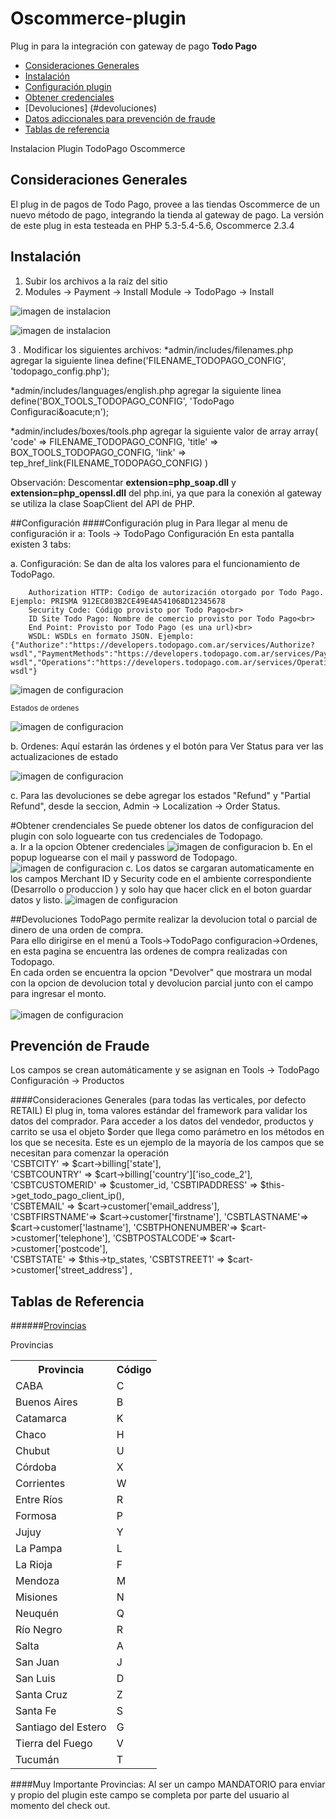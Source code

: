 <a name="inicio"></a>
Oscommerce-plugin
============
Plug in para la integración con gateway de pago <strong>Todo Pago</strong>
- [Consideraciones Generales](#consideracionesgenerales)
- [Instalación](#instalacion)
- [Configuración plugin](#confplugin)
- [Obtener credenciales](#obtenercredenciales)
- [Devoluciones] (#devoluciones)
- [Datos adiccionales para prevención de fraude](#cybersource) 
- [Tablas de referencia](#tablas)

Instalacion Plugin TodoPago Oscommerce

<a name="consideracionesgenerales"></a>
## Consideraciones Generales
El plug in de pagos de Todo Pago, provee a las tiendas Oscommerce de un nuevo m&eacute;todo de pago, integrando la tienda al gateway de pago.
La versión de este plug in esta testeada en PHP 5.3-5.4-5.6, Oscommerce 2.3.4

<a name="instalacion"></a>
## Instalación
1.  Subir los archivos a la raíz del sitio
2.  Modules -> Payment -> Install Module -> TodoPago -> Install

![imagen de instalacion](https://raw.githubusercontent.com/TodoPago/imagenes/master/oscommerce/install1.png)

![imagen de instalacion](https://raw.githubusercontent.com/TodoPago/imagenes/master/oscommerce/install2.png)


3 . Modificar los siguientes archivos:
*admin/includes/filenames.php agregar la siguiente linea
define('FILENAME_TODOPAGO_CONFIG', 'todopago_config.php');

*admin/includes/languages/english.php agregar la siguiente linea
define('BOX_TOOLS_TODOPAGO_CONFIG', 'TodoPago Configuraci&amp;oacute;n');

 *admin/includes/boxes/tools.php agregar la siguiente valor de array
array(
        'code' => FILENAME_TODOPAGO_CONFIG,
        'title' => BOX_TOOLS_TODOPAGO_CONFIG,
        'link' => tep_href_link(FILENAME_TODOPAGO_CONFIG)
      )

Observación: Descomentar <strong>extension=php_soap.dll</strong> y <strong>extension=php_openssl.dll</strong> del php.ini, ya que para la conexión al gateway se utiliza la clase SoapClient del API de PHP.

<a name="confplugin"></a>
##Configuración
####Configuración plug in
Para llegar al menu de configuración ir a:  Tools -> TodoPago Configuración 
En esta pantalla existen 3 tabs:

a. Configuración: Se dan de alta los valores para el funcionamiento de TodoPago.

        Authorization HTTP: Codigo de autorización otorgado por Todo Pago. Ejemplo: PRISMA 912EC803B2CE49E4A541068D12345678
        Security Code: Código provisto por Todo Pago<br>
        ID Site Todo Pago: Nombre de comercio provisto por Todo Pago<br>
        End Point: Provisto por Todo Pago (es una url)<br>
        WSDL: WSDLs en formato JSON. Ejemplo: {"Authorize":"https://developers.todopago.com.ar/services/Authorize?wsdl","PaymentMethods":"https://developers.todopago.com.ar/services/PaymentMethods?wsdl","Operations":"https://developers.todopago.com.ar/services/Operations?wsdl"}                    
    
![imagen de configuracion](https://raw.githubusercontent.com/TodoPago/imagenes/master/oscommerce/conf1.png)

<sub>Estados de ordenes</sub>

![imagen de configuracion](https://github.com/TodoPago/imagenes/blob/8244bd91d750bf50b192354b5c5bf85eb06cc213/oscommerce/conf4.png)

b. Ordenes: Aquí estarán las órdenes y el botón para Ver Status para ver las actualizaciones de estado

![imagen de configuracion](https://raw.githubusercontent.com/TodoPago/imagenes/master/oscommerce/conf-orders.png)

c. Para las devoluciones se debe agregar los estados "Refund" y "Partial Refund", desde la seccion, Admin -> Localization -> Order Status.

<a name="obtenercredenciales"></a>
#Obtener crendenciales
Se puede obtener los datos de configuracion del plugin con solo loguearte con tus credenciales de Todopago. </br>
a. Ir a la opcion Obtener credenciales
![imagen de configuracion](https://raw.githubusercontent.com/TodoPago/imagenes/master/oscommerce/obtenercredenciales_1.png)
b. En el popup loguearse con el mail y password de Todopago.
![imagen de configuracion](https://raw.githubusercontent.com/TodoPago/imagenes/master/oscommerce/obtenercredenciales_2.png)
c. Los datos se cargaran automaticamente en los campos Merchant ID y Security code en el ambiente correspondiente (Desarrollo o produccion ) y solo hay que hacer click en el boton guardar datos y listo.
![imagen de configuracion](https://raw.githubusercontent.com/TodoPago/imagenes/master/oscommerce/obtenercredenciales_3.png)

<a name="devoluciones"></a>
##Devoluciones
TodoPago permite realizar la devolucion total o parcial de dinero de una orden de compra.<br> 
Para ello dirigirse en el menú a Tools->TodoPago configuracion->Ordenes, en esta pagina se encuentra las ordenes de compra realizadas con Todopago.<br> 
En cada orden se encuentra la opcion "Devolver" que mostrara un modal con la opcion de devolucion total y devolucion parcial junto con el campo para ingresar el monto.<br><br>
![imagen de configuracion](https://raw.githubusercontent.com/TodoPago/imagenes/master/oscommerce/devoluciones-modal.png)

<a name="cybersource"></a>
## Prevención de Fraude
Los campos se crean automáticamente y se asignan en Tools -> TodoPago Configuración -> Productos


####Consideraciones Generales (para todas las verticales, por defecto RETAIL)
El plug in, toma valores estándar del framework para validar los datos del comprador.
Para acceder a los datos del vendedor, productos y carrito se usa el  objeto $order que llega como parámetro en los métodos en los que se necesita. 
Este es un ejemplo de la mayoría de los campos que se necesitan para comenzar la operación <br />
'CSBTCITY' => $cart->billing['state'],  
'CSBTCOUNTRY' => $cart->billing['country']['iso_code_2'],   
'CSBTCUSTOMERID' => $customer_id, 
'CSBTIPADDRESS' => $this->get_todo_pago_client_ip(),    
'CSBTEMAIL' => $cart->customer['email_address'],        
'CSBTFIRSTNAME'=> $cart->customer['firstname'], 
'CSBTLASTNAME'=> $cart->customer['lastname'], 
'CSBTPHONENUMBER'=> $cart->customer['telephone'], 
'CSBTPOSTALCODE'=> $cart->customer['postcode'],     
'CSBTSTATE' => $this->tp_states, 
'CSBTSTREET1' => $cart->customer['street_address'] ,    

<a name="tablas"></a>
## Tablas de Referencia
######[Provincias](#p)

<a name="p"></a>
<p>Provincias</p>
<table>
<tr><th>Provincia</th><th>Código</th></tr>
<tr><td>CABA</td><td>C</td></tr>
<tr><td>Buenos Aires</td><td>B</td></tr>
<tr><td>Catamarca</td><td>K</td></tr>
<tr><td>Chaco</td><td>H</td></tr>
<tr><td>Chubut</td><td>U</td></tr>
<tr><td>Córdoba</td><td>X</td></tr>
<tr><td>Corrientes</td><td>W</td></tr>
<tr><td>Entre Ríos</td><td>R</td></tr>
<tr><td>Formosa</td><td>P</td></tr>
<tr><td>Jujuy</td><td>Y</td></tr>
<tr><td>La Pampa</td><td>L</td></tr>
<tr><td>La Rioja</td><td>F</td></tr>
<tr><td>Mendoza</td><td>M</td></tr>
<tr><td>Misiones</td><td>N</td></tr>
<tr><td>Neuquén</td><td>Q</td></tr>
<tr><td>Río Negro</td><td>R</td></tr>
<tr><td>Salta</td><td>A</td></tr>
<tr><td>San Juan</td><td>J</td></tr>
<tr><td>San Luis</td><td>D</td></tr>
<tr><td>Santa Cruz</td><td>Z</td></tr>
<tr><td>Santa Fe</td><td>S</td></tr>
<tr><td>Santiago del Estero</td><td>G</td></tr>
<tr><td>Tierra del Fuego</td><td>V</td></tr>
<tr><td>Tucumán</td><td>T</td></tr>
</table>

####Muy Importante
Provincias: Al ser un campo MANDATORIO para enviar y propio del plugin este campo se completa por parte del usuario al momento del check out.
